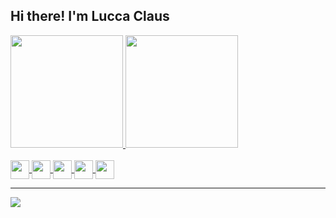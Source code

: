 ## Hi there! I'm Lucca Claus

 <div>
  <a href="https://github.com/luccaclaus">
  <img height="180em" src="https://github-readme-stats-six-navy-80.vercel.app/api?username=luccaclaus&show_icons=true&theme=cobalt&include_all_commits=true&count_private=true"/>
  <img height="180em" src="https://github-readme-stats-six-navy-80.vercel.app/api/top-langs/?username=luccaclaus&layout=compact&langs_count=10&theme=cobalt&count_private=true"/>
</div>

<div style="display: inline_block"><br>
  <img align="center" height="30" widht="40" src="https://cdn.jsdelivr.net/gh/devicons/devicon@latest/icons/c/c-original.svg" />
  <img align="center" height="30" widht="40" src="https://cdn.jsdelivr.net/gh/devicons/devicon@latest/icons/swift/swift-original.svg" />
  <img align="center" height="30" widht="40" src="https://cdn.jsdelivr.net/gh/devicons/devicon@latest/icons/css3/css3-original.svg" />
  <img align="center" height="30" widht="40" src="https://cdn.jsdelivr.net/gh/devicons/devicon@latest/icons/html5/html5-original.svg" />
  <img align="center" height="30" widht="40" src="https://cdn.jsdelivr.net/gh/devicons/devicon@latest/icons/python/python-original.svg" />
</div>

---
<div>
 <a href="https://www.linkedin.com/in/lucca-dellazen-claus/" target="_blank">
 <img src="https://img.shields.io/badge/LinkedIn-0077B5?style=for-the-badge&logo=linkedin&logoColor=white" target="_blank" />
</div>
